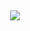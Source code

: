 <h2 align="center">

  <img src="https://dimabusiness.com/wp-content/uploads/2020/10/Untitled-design-1.png"><br>

</h2>
